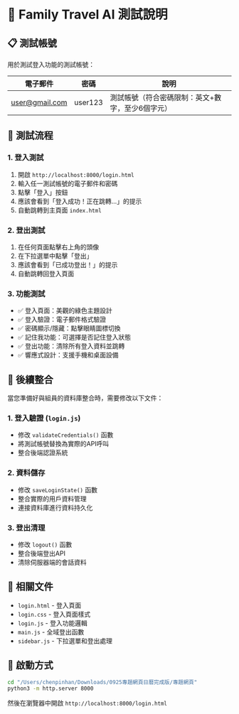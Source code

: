 # 🧪 Family Travel AI 測試說明

## 📋 測試帳號

用於測試登入功能的測試帳號：

| 電子郵件 | 密碼 | 說明 |
|----------|------|------|
| user@gmail.com | user123 | 測試帳號（符合密碼限制：英文+數字，至少6個字元）|

## 🔄 測試流程

### 1. 登入測試
1. 開啟 `http://localhost:8000/login.html`
2. 輸入任一測試帳號的電子郵件和密碼
3. 點擊「登入」按鈕
4. 應該會看到「登入成功！正在跳轉...」的提示
5. 自動跳轉到主頁面 `index.html`

### 2. 登出測試
1. 在任何頁面點擊右上角的頭像
2. 在下拉選單中點擊「登出」
3. 應該會看到「已成功登出！」的提示
4. 自動跳轉回登入頁面

### 3. 功能測試
- ✅ 登入頁面：美觀的綠色主題設計
- ✅ 登入驗證：電子郵件格式驗證
- ✅ 密碼顯示/隱藏：點擊眼睛圖標切換
- ✅ 記住我功能：可選擇是否記住登入狀態
- ✅ 登出功能：清除所有登入資料並跳轉
- ✅ 響應式設計：支援手機和桌面設備

## 🎯 後續整合

當您準備好與組員的資料庫整合時，需要修改以下文件：

### 1. 登入驗證 (`login.js`)
- 修改 `validateCredentials()` 函數
- 將測試帳號替換為實際的API呼叫
- 整合後端認證系統

### 2. 資料儲存
- 修改 `saveLoginState()` 函數
- 整合實際的用戶資料管理
- 連接資料庫進行資料持久化

### 3. 登出清理
- 修改 `logout()` 函數
- 整合後端登出API
- 清除伺服器端的會話資料

## 📁 相關文件

- `login.html` - 登入頁面
- `login.css` - 登入頁面樣式
- `login.js` - 登入功能邏輯
- `main.js` - 全域登出函數
- `sidebar.js` - 下拉選單和登出處理

## 🚀 啟動方式

```bash
cd "/Users/chenpinhan/Downloads/0925專題網頁日曆完成版/專題網頁"
python3 -m http.server 8000
```

然後在瀏覽器中開啟 `http://localhost:8000/login.html`
